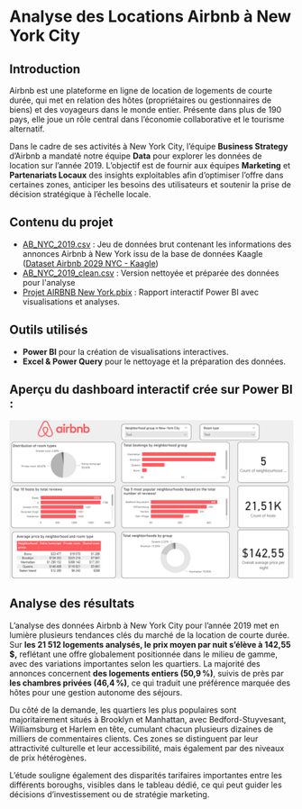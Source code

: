 <h1> Analyse des Locations Airbnb à New York City</h1>

<h2>Introduction</h2>

Airbnb est une plateforme en ligne de location de logements de courte durée, qui met en relation des hôtes (propriétaires ou gestionnaires de biens) et des voyageurs dans le monde entier. Présente dans plus de 190 pays, elle joue un rôle central dans l’économie collaborative et le tourisme alternatif.

Dans le cadre de ses activités à New York City, l’équipe <b>Business Strategy</b> d’Airbnb a mandaté notre équipe <b>Data</b> pour explorer les données de location sur l’année 2019. L’objectif est de fournir aux équipes <b>Marketing</b> et <b>Partenariats Locaux</b> des insights exploitables afin d’optimiser l’offre dans certaines zones, anticiper les besoins des utilisateurs et soutenir la prise de décision stratégique à l’échelle locale.


<h2> Contenu du projet</h2>

- [AB_NYC_2019.csv](https://github.com/KatiaG-data/Airbnb-Project/blob/main/AB_NYC_2019.csv) : Jeu de données brut contenant les informations des annonces Airbnb à New York issu de la base de données Kaagle ([Dataset Airbnb 2029 NYC - Kaagle](https://www.kaggle.com/datasets/dgomonov/new-york-city-airbnb-open-data)) 
- [AB_NYC_2019_clean.csv](https://github.com/KatiaG-data/Airbnb-Project/blob/main/AB_NYC_2019_clean.xlsx) : Version nettoyée et préparée des données pour l'analyse
- [Projet AIRBNB New York.pbix](https://github.com/KatiaG-data/Airbnb-Project/blob/main/Projet%20AIRBNB%20New%20York.pbix) : Rapport interactif Power BI avec visualisations et analyses.



<h2> Outils utilisés</h2>

- **Power BI** pour la création de visualisations interactives.
- **Excel & Power Query** pour le nettoyage et la préparation des données.


<h2>Aperçu du dashboard interactif crée sur Power BI :</h2>

<img src="https://github.com/KatiaG-data/Airbnb-Project/blob/main/Screenshot%202025-03-21.png"/>

<h2>Analyse des résultats</h2>

L’analyse des données Airbnb à New York City pour l’année 2019 met en lumière plusieurs tendances clés du marché de la location de courte durée. Sur <b>les 21 512 logements analysés, le prix moyen par nuit s’élève à 142,55 $,</b> reflétant une offre globalement positionnée dans le milieu de gamme, avec des variations importantes selon les quartiers. La majorité des annonces concernent <b>des logements entiers (50,9 %)</b>, suivis de près par <b>les chambres privées (46,4 %)</b>, ce qui traduit une préférence marquée des hôtes pour une gestion autonome des séjours.

Du côté de la demande, les quartiers les plus populaires sont majoritairement situés à Brooklyn et Manhattan, avec Bedford-Stuyvesant, Williamsburg et Harlem en tête, cumulant chacun plusieurs dizaines de milliers de commentaires clients. Ces zones se distinguent par leur attractivité culturelle et leur accessibilité, mais également par des niveaux de prix hétérogènes.

L’étude souligne également des disparités tarifaires importantes entre les différents boroughs, visibles dans le tableau dédié, ce qui peut guider les décisions d’investissement ou de stratégie marketing.


